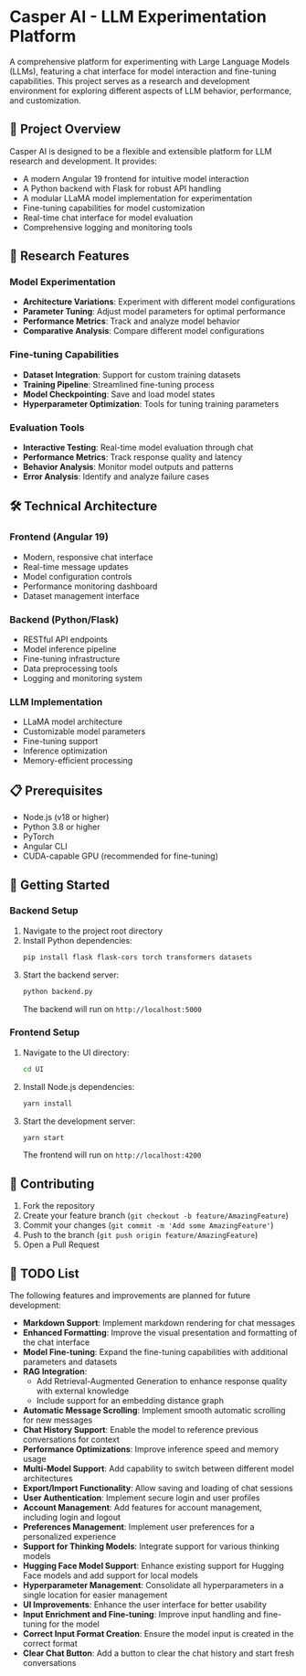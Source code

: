 # Casper AI - LLM Experimentation Platform

A comprehensive platform for experimenting with Large Language Models (LLMs), featuring a chat interface for model interaction and fine-tuning capabilities. This project serves as a research and development environment for exploring different aspects of LLM behavior, performance, and customization.

## 🎯 Project Overview

Casper AI is designed to be a flexible and extensible platform for LLM research and development. It provides:

- A modern Angular 19 frontend for intuitive model interaction
- A Python backend with Flask for robust API handling
- A modular LLaMA model implementation for experimentation
- Fine-tuning capabilities for model customization
- Real-time chat interface for model evaluation
- Comprehensive logging and monitoring tools

## 🔬 Research Features

### Model Experimentation
- **Architecture Variations**: Experiment with different model configurations
- **Parameter Tuning**: Adjust model parameters for optimal performance
- **Performance Metrics**: Track and analyze model behavior
- **Comparative Analysis**: Compare different model configurations

### Fine-tuning Capabilities
- **Dataset Integration**: Support for custom training datasets
- **Training Pipeline**: Streamlined fine-tuning process
- **Model Checkpointing**: Save and load model states
- **Hyperparameter Optimization**: Tools for tuning training parameters

### Evaluation Tools
- **Interactive Testing**: Real-time model evaluation through chat
- **Performance Metrics**: Track response quality and latency
- **Behavior Analysis**: Monitor model outputs and patterns
- **Error Analysis**: Identify and analyze failure cases

## 🛠️ Technical Architecture

### Frontend (Angular 19)
- Modern, responsive chat interface
- Real-time message updates
- Model configuration controls
- Performance monitoring dashboard
- Dataset management interface

### Backend (Python/Flask)
- RESTful API endpoints
- Model inference pipeline
- Fine-tuning infrastructure
- Data preprocessing tools
- Logging and monitoring system

### LLM Implementation
- LLaMA model architecture
- Customizable model parameters
- Fine-tuning support
- Inference optimization
- Memory-efficient processing

## 📋 Prerequisites

- Node.js (v18 or higher)
- Python 3.8 or higher
- PyTorch
- Angular CLI
- CUDA-capable GPU (recommended for fine-tuning)

## 🚀 Getting Started

### Backend Setup

1. Navigate to the project root directory
2. Install Python dependencies:
   ```bash
   pip install flask flask-cors torch transformers datasets
   ```
3. Start the backend server:
   ```bash
   python backend.py
   ```
   The backend will run on `http://localhost:5000`

### Frontend Setup

1. Navigate to the UI directory:
   ```bash
   cd UI
   ```
2. Install Node.js dependencies:
   ```bash
   yarn install
   ```
3. Start the development server:
   ```bash
   yarn start
   ```
   The frontend will run on `http://localhost:4200`

## 🤝 Contributing

1. Fork the repository
2. Create your feature branch (`git checkout -b feature/AmazingFeature`)
3. Commit your changes (`git commit -m 'Add some AmazingFeature'`)
4. Push to the branch (`git push origin feature/AmazingFeature`)
5. Open a Pull Request

## 📝 TODO List

The following features and improvements are planned for future development:

- **Markdown Support**: Implement markdown rendering for chat messages
- **Enhanced Formatting**: Improve the visual presentation and formatting of the chat interface
- **Model Fine-tuning**: Expand the fine-tuning capabilities with additional parameters and datasets
- **RAG Integration**: 
  - Add Retrieval-Augmented Generation to enhance response quality with external knowledge
  - Include support for an embedding distance graph
- **Automatic Message Scrolling**: Implement smooth automatic scrolling for new messages
- **Chat History Support**: Enable the model to reference previous conversations for context
- **Performance Optimizations**: Improve inference speed and memory usage
- **Multi-Model Support**: Add capability to switch between different model architectures
- **Export/Import Functionality**: Allow saving and loading of chat sessions
- **User Authentication**: Implement secure login and user profiles
- **Account Management**: Add features for account management, including login and logout
- **Preferences Management**: Implement user preferences for a personalized experience
- **Support for Thinking Models**: Integrate support for various thinking models
- **Hugging Face Model Support**: Enhance existing support for Hugging Face models and add support for local models
- **Hyperparameter Management**: Consolidate all hyperparameters in a single location for easier management
- **UI Improvements**: Enhance the user interface for better usability
- **Input Enrichment and Fine-tuning**: Improve input handling and fine-tuning for the model
- **Correct Input Format Creation**: Ensure the model input is created in the correct format
- **Clear Chat Button**: Add a button to clear the chat history and start fresh conversations